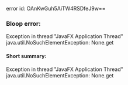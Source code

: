 error id: OAnKwGuh5AiTW4RSDfeJ9w==
### Bloop error:

Exception in thread "JavaFX Application Thread" java.util.NoSuchElementException: None.get
#### Short summary: 

Exception in thread "JavaFX Application Thread" java.util.NoSuchElementException: None.get